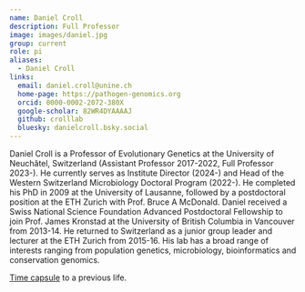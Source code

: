 ```yaml
---
name: Daniel Croll
description: Full Professor
image: images/daniel.jpg
group: current
role: pi
aliases:
  - Daniel Croll
links:
  email: daniel.croll@unine.ch
  home-page: https://pathogen-genomics.org
  orcid: 0000-0002-2072-380X
  google-scholar: 82WR4DYAAAAJ
  github: crolllab
  bluesky: danielcroll.bsky.social
---
```


Daniel Croll is a Professor of Evolutionary Genetics at the University of Neuchâtel, Switzerland (Assistant Professor 2017-2022, Full Professor 2023-). He currently serves as Institute Director (2024-) and Head of the Western Switzerland Microbiology Doctoral Program (2022-). He completed his PhD in 2009 at the University of Lausanne, followed by a postdoctoral position at the ETH Zurich with Prof. Bruce A McDonald. Daniel received a Swiss National Science Foundation Advanced Postdoctoral Fellowship to join  Prof. James Kronstad at the University of British Columbia in Vancouver from 2013-14. He returned to Switzerland as a junior group leader and lecturer at the ETH Zurich from 2015-16. His lab has a broad range of interests ranging from population genetics, microbiology, bioinformatics and conservation genomics.

[Time capsule](https://pathogen-genomics.org/dani-on-tour/) to a previous life.